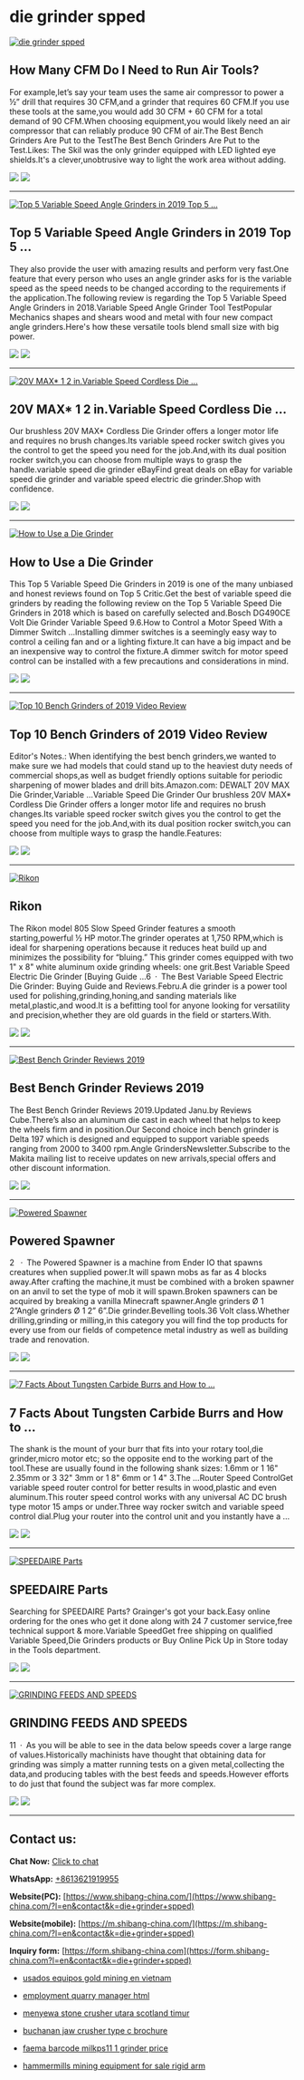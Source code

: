 # die grinder spped

<a href="https://swt.shibang-china.com/?l=en&img&k=die+grinder+spped" target="_blank">![die grinder spped](http://static.shibang-china.com/all-800x300/743.jpg)</a>

## How Many CFM Do I Need to Run Air Tools?
For example,let’s say your team uses the same air compressor to power a &#189;” drill that requires 30 CFM,and a grinder that requires 60 CFM.If you use these tools at the same,you would add 30 CFM + 60 CFM for a total demand of 90 CFM.When choosing equipment,you would likely need an air compressor that can reliably produce 90 CFM of air.The Best Bench Grinders Are Put to the TestThe Best Bench Grinders Are Put to the Test.Likes: The Skil was the only grinder equipped with LED lighted eye shields.It's a clever,unobtrusive way to light the work area without adding.


<a href="https://whatsapp.shibangsoft.com/WhatsApp.php" target="_blank" title="WhatsApp">![](http://static.shibang-china.com/icon/whatsapp.png)</a> <a href="https://swt.shibang-china.com/?l=en&icon&k=die+grinder+spped" target="_blank">![](http://static.shibang-china.com/icon/chat-en.png)</a>

---

<a href="https://swt.shibang-china.com/?l=en&img&k=die+grinder+spped" target="_blank">![Top 5 Variable Speed Angle Grinders in 2019 Top 5 …](http://static.shibang-china.com/all-800x300/662.jpg)</a>

## Top 5 Variable Speed Angle Grinders in 2019 Top 5 …
They also provide the user with amazing results and perform very fast.One feature that every person who uses an angle grinder asks for is the variable speed as the speed needs to be changed according to the requirements if the application.The following review is regarding the Top 5 Variable Speed Angle Grinders in 2018.Variable Speed Angle Grinder Tool TestPopular Mechanics shapes and shears wood and metal with four new compact angle grinders.Here's how these versatile tools blend small size with big power.


<a href="https://whatsapp.shibangsoft.com/WhatsApp.php" target="_blank" title="WhatsApp">![](http://static.shibang-china.com/icon/whatsapp.png)</a> <a href="https://swt.shibang-china.com/?l=en&icon&k=die+grinder+spped" target="_blank">![](http://static.shibang-china.com/icon/chat-en.png)</a>

---

<a href="https://swt.shibang-china.com/?l=en&img&k=die+grinder+spped" target="_blank">![20V MAX* 1 2 in.Variable Speed Cordless Die …](http://static.shibang-china.com/all-800x300/88.jpg)</a>

## 20V MAX* 1 2 in.Variable Speed Cordless Die …
Our brushless 20V MAX* Cordless Die Grinder offers a longer motor life and requires no brush changes.Its variable speed rocker switch gives you the control to get the speed you need for the job.And,with its dual position rocker switch,you can choose from multiple ways to grasp the handle.variable speed die grinder eBayFind great deals on eBay for variable speed die grinder and variable speed electric die grinder.Shop with confidence.


<a href="https://whatsapp.shibangsoft.com/WhatsApp.php" target="_blank" title="WhatsApp">![](http://static.shibang-china.com/icon/whatsapp.png)</a> <a href="https://swt.shibang-china.com/?l=en&icon&k=die+grinder+spped" target="_blank">![](http://static.shibang-china.com/icon/chat-en.png)</a>

---

<a href="https://swt.shibang-china.com/?l=en&img&k=die+grinder+spped" target="_blank">![How to Use a Die Grinder](http://static.shibang-china.com/all-800x300/1053.jpg)</a>

## How to Use a Die Grinder
This Top 5 Variable Speed Die Grinders in 2019 is one of the many unbiased and honest reviews found on Top 5 Critic.Get the best of variable speed die grinders by reading the following review on the Top 5 Variable Speed Die Grinders in 2018 which is based on carefully selected and.Bosch DG490CE Volt Die Grinder Variable Speed 9.6.How to Control a Motor Speed With a Dimmer Switch …Installing dimmer switches is a seemingly easy way to control a ceiling fan and or a lighting fixture.It can have a big impact and be an inexpensive way to control the fixture.A dimmer switch for motor speed control can be installed with a few precautions and considerations in mind.


<a href="https://whatsapp.shibangsoft.com/WhatsApp.php" target="_blank" title="WhatsApp">![](http://static.shibang-china.com/icon/whatsapp.png)</a> <a href="https://swt.shibang-china.com/?l=en&icon&k=die+grinder+spped" target="_blank">![](http://static.shibang-china.com/icon/chat-en.png)</a>

---

<a href="https://swt.shibang-china.com/?l=en&img&k=die+grinder+spped" target="_blank">![Top 10 Bench Grinders of 2019 Video Review](http://static.shibang-china.com/all-800x300/941.jpg)</a>

## Top 10 Bench Grinders of 2019 Video Review
Editor's Notes.: When identifying the best bench grinders,we wanted to make sure we had models that could stand up to the heaviest duty needs of commercial shops,as well as budget friendly options suitable for periodic sharpening of mower blades and drill bits.Amazon.com: DEWALT 20V MAX Die Grinder,Variable …Variable Speed Die Grinder Our brushless 20V MAX* Cordless Die Grinder offers a longer motor life and requires no brush changes.Its variable speed rocker switch gives you the control to get the speed you need for the job.And,with its dual position rocker switch,you can choose from multiple ways to grasp the handle.Features:


<a href="https://whatsapp.shibangsoft.com/WhatsApp.php" target="_blank" title="WhatsApp">![](http://static.shibang-china.com/icon/whatsapp.png)</a> <a href="https://swt.shibang-china.com/?l=en&icon&k=die+grinder+spped" target="_blank">![](http://static.shibang-china.com/icon/chat-en.png)</a>

---

<a href="https://swt.shibang-china.com/?l=en&img&k=die+grinder+spped" target="_blank">![Rikon](http://static.shibang-china.com/all-800x300/1370.jpg)</a>

## Rikon
The Rikon model 805 Slow Speed Grinder features a smooth starting,powerful &#189; HP motor.The grinder operates at 1,750 RPM,which is ideal for sharpening operations because it reduces heat build up and minimizes the possibility for “bluing.” This grinder comes equipped with two 1&quot; x 8&quot; white aluminum oxide grinding wheels: one grit.Best Variable Speed Electric Die Grinder [Buying Guide …6&ensp;&#0183;&ensp;The Best Variable Speed Electric Die Grinder: Buying Guide and Reviews.Febru.A die grinder is a power tool used for polishing,grinding,honing,and sanding materials like metal,plastic,and wood.It is a befitting tool for anyone looking for versatility and precision,whether they are old guards in the field or starters.With.


<a href="https://whatsapp.shibangsoft.com/WhatsApp.php" target="_blank" title="WhatsApp">![](http://static.shibang-china.com/icon/whatsapp.png)</a> <a href="https://swt.shibang-china.com/?l=en&icon&k=die+grinder+spped" target="_blank">![](http://static.shibang-china.com/icon/chat-en.png)</a>

---

<a href="https://swt.shibang-china.com/?l=en&img&k=die+grinder+spped" target="_blank">![Best Bench Grinder Reviews 2019](http://static.shibang-china.com/all-800x300/643.jpg)</a>

## Best Bench Grinder Reviews 2019
The Best Bench Grinder Reviews 2019.Updated Janu.by Reviews Cube.There’s also an aluminum die cast in each wheel that helps to keep the wheels firm and in position.Our Second choice inch bench grinder is Delta 197 which is designed and equipped to support variable speeds ranging from 2000 to 3400 rpm.Angle GrindersNewsletter.Subscribe to the Makita mailing list to receive updates on new arrivals,special offers and other discount information.


<a href="https://whatsapp.shibangsoft.com/WhatsApp.php" target="_blank" title="WhatsApp">![](http://static.shibang-china.com/icon/whatsapp.png)</a> <a href="https://swt.shibang-china.com/?l=en&icon&k=die+grinder+spped" target="_blank">![](http://static.shibang-china.com/icon/chat-en.png)</a>

---

<a href="https://swt.shibang-china.com/?l=en&img&k=die+grinder+spped" target="_blank">![Powered Spawner](http://static.shibang-china.com/all-800x300/128.jpg)</a>

## Powered Spawner
2 &ensp;&#0183;&ensp;The Powered Spawner is a machine from Ender IO that spawns creatures when supplied power.It will spawn mobs as far as 4 blocks away.After crafting the machine,it must be combined with a broken spawner on an anvil to set the type of mob it will spawn.Broken spawners can be acquired by breaking a vanilla Minecraft spawner.Angle grinders &#216; 1 2”Angle grinders &#216; 1 2” 6”.Die grinder.Bevelling tools.36 Volt class.Whether drilling,grinding or milling,in this category you will find the top products for every use from our fields of competence metal industry as well as building trade and renovation.


<a href="https://whatsapp.shibangsoft.com/WhatsApp.php" target="_blank" title="WhatsApp">![](http://static.shibang-china.com/icon/whatsapp.png)</a> <a href="https://swt.shibang-china.com/?l=en&icon&k=die+grinder+spped" target="_blank">![](http://static.shibang-china.com/icon/chat-en.png)</a>

---

<a href="https://swt.shibang-china.com/?l=en&img&k=die+grinder+spped" target="_blank">![7 Facts About Tungsten Carbide Burrs and How to …](http://static.shibang-china.com/all-800x300/458.jpg)</a>

## 7 Facts About Tungsten Carbide Burrs and How to …
The shank is the mount of your burr that fits into your rotary tool,die grinder,micro motor etc; so the opposite end to the working part of the tool.These are usually found in the following shank sizes: 1.6mm or 1 16&quot; 2.35mm or 3 32&quot; 3mm or 1 8&quot; 6mm or 1 4&quot; 3.The …Router Speed ControlGet variable speed router control for better results in wood,plastic and even aluminum.This router speed control works with any universal AC DC brush type motor 15 amps or under.Three way rocker switch and variable speed control dial.Plug your router into the control unit and you instantly have a …


<a href="https://whatsapp.shibangsoft.com/WhatsApp.php" target="_blank" title="WhatsApp">![](http://static.shibang-china.com/icon/whatsapp.png)</a> <a href="https://swt.shibang-china.com/?l=en&icon&k=die+grinder+spped" target="_blank">![](http://static.shibang-china.com/icon/chat-en.png)</a>

---

<a href="https://swt.shibang-china.com/?l=en&img&k=die+grinder+spped" target="_blank">![SPEEDAIRE Parts](http://static.shibang-china.com/all-800x300/834.jpg)</a>

## SPEEDAIRE Parts
Searching for SPEEDAIRE Parts? Grainger's got your back.Easy online ordering for the ones who get it done along with 24 7 customer service,free technical support &amp; more.Variable SpeedGet free shipping on qualified Variable Speed,Die Grinders products or Buy Online Pick Up in Store today in the Tools department.


<a href="https://whatsapp.shibangsoft.com/WhatsApp.php" target="_blank" title="WhatsApp">![](http://static.shibang-china.com/icon/whatsapp.png)</a> <a href="https://swt.shibang-china.com/?l=en&icon&k=die+grinder+spped" target="_blank">![](http://static.shibang-china.com/icon/chat-en.png)</a>

---

<a href="https://swt.shibang-china.com/?l=en&img&k=die+grinder+spped" target="_blank">![GRINDING FEEDS AND SPEEDS](http://static.shibang-china.com/all-800x300/1344.jpg)</a>

## GRINDING FEEDS AND SPEEDS
11&ensp;&#0183;&ensp;As you will be able to see in the data below speeds cover a large range of values.Historically machinists have thought that obtaining data for grinding was simply a matter running tests on a given metal,collecting the data,and producing tables with the best feeds and speeds.However efforts to do just that found the subject was far more complex.

<a href="https://whatsapp.shibangsoft.com/WhatsApp.php" target="_blank" title="WhatsApp">![](http://static.shibang-china.com/icon/whatsapp.png)</a> <a href="https://swt.shibang-china.com/?l=en&icon&k=die+grinder+spped" target="_blank">![](http://static.shibang-china.com/icon/chat-en.png)</a>

---
## Contact us:

**Chat Now:** [Click to chat](https://swt.shibang-china.com?l=en&contact&k=die+grinder+spped)

**WhatsApp:**  [+8613621919955](https://whatsapp.shibangsoft.com/WhatsApp.php)

**Website(PC):** [https://www.shibang-china.com/](https://www.shibang-china.com/?l=en&contact&k=die+grinder+spped)

**Website(mobile):** [https://m.shibang-china.com/](https://m.shibang-china.com/?l=en&contact&k=die+grinder+spped)

**Inquiry form:** [https://form.shibang-china.com](https://form.shibang-china.com?l=en&contact&k=die+grinder+spped)

* [usados equipos gold mining en vietnam](../159/usados%20equipos%20gold%20mining%20en%20vietnam.md)

* [employment quarry manager html](../158/employment%20quarry%20manager%20html.md)

* [menyewa stone crusher utara scotland timur](../156/menyewa%20stone%20crusher%20utara%20scotland%20timur.md)

* [buchanan jaw crusher type c brochure](../156/buchanan%20jaw%20crusher%20type%20c%20brochure.md)

* [faema barcode milkps11 1 grinder price](../156/faema%20barcode%20milkps11%201%20grinder%20price.md)

* [hammermills mining equipment for sale rigid arm](../151/hammermills%20mining%20equipment%20for%20sale%20rigid%20arm.md)